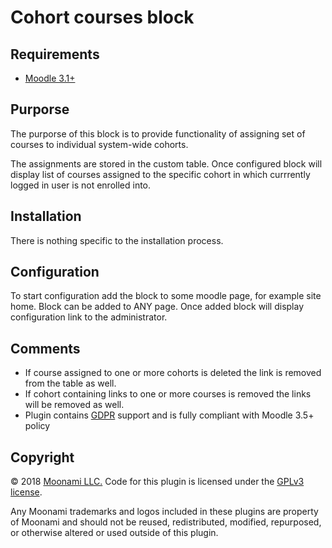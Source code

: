 # Cohort courses block

## Requirements

* [Moodle 3.1+][moodle-31]

## Purporse

The purporse of this block is to provide functionality of assigning 
set of courses to individual system-wide cohorts.

The assignments are stored in the custom table.
Once configured block will display list of courses assigned to the specific cohort in which currrently 
logged in user is not enrolled into.

## Installation

There is nothing specific to the installation process.

## Configuration

To start configuration add the block to some moodle page, for example site home. Block can be added to ANY page.
Once added block will display configuration link to the administrator. 

## Comments

* If course assigned to one or more cohorts is deleted the link is removed from the table as well.
* If cohort containing links to one or more courses is removed the links will be removed as well.
* Plugin contains [GDPR][moodle-gdpr] support and is fully compliant with Moodle 3.5+ policy

## Copyright

&copy; 2018 [Moonami LLC.][moonami-site]  Code for this plugin is licensed under the [GPLv3 license][GPLv3].

Any Moonami trademarks and logos included in these plugins are property of Moonami and should not be reused,
redistributed, modified, repurposed, or otherwise altered or used outside of this plugin.

[moodle-31]: https://docs.moodle.org/dev/Moodle_3.1_release_notes "Moodle 3.1 Release Notes"
[GPLv3]: http://www.gnu.org/licenses/gpl-3.0.html "GNU General Public License"
[moodle-gdpr]: https://docs.moodle.org/35/en/GDPR "GDPR MoodleDocs"
[moonami-site]: https://www.moonami.com/ "Moonami LLC"